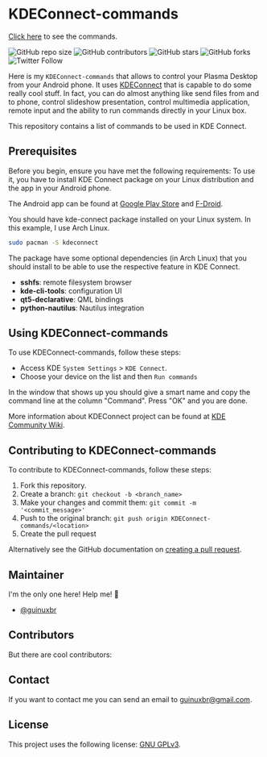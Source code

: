 # KDEConnect-commands

[Click here](https://github.com/guinuxbr/KDEConnect-commands/blob/master/commands.md) to see the commands.

![GitHub repo size](https://img.shields.io/github/repo-size/guinuxbr/KDEConnect-commands)
![GitHub contributors](https://img.shields.io/github/contributors/guinuxbr/KDEConnect-commands)
![GitHub stars](https://img.shields.io/github/stars/guinuxbr/KDEConnect-commands)
![GitHub forks](https://img.shields.io/github/forks/guinuxbr/KDEConnect-commands)
![Twitter Follow](https://img.shields.io/twitter/follow/guinuxbr?style=social)

Here is my `KDEConnect-commands` that allows to control your Plasma Desktop from your Android phone. It uses [KDEConnect](https://community.kde.org/KDEConnect) that is capable to do some really cool stuff. In fact, you can do almost anything like send files from and to phone, control slideshow presentation, control multimedia application, remote input and the ability to run commands directly in your Linux box.

This repository contains a list of commands to be used in KDE Connect.

## Prerequisites

Before you begin, ensure you have met the following requirements:
To use it, you have to install KDE Connect package on your Linux distribution and the app in your Android phone.

The Android app can be found at [Google Play Store](https://play.google.com/store/apps/details?id=org.kde.kdeconnect_tp) and [F-Droid](https://f-droid.org/packages/org.kde.kdeconnect_tp/).

You should have kde-connect package installed on your Linux system. In this example, I use Arch Linux.

```bash
sudo pacman -S kdeconnect
```

The package have some optional dependencies (in Arch Linux) that you should install to be able to use the respective feature in KDE Connect.

- **sshfs**: remote filesystem browser
- **kde-cli-tools**: configuration UI
- **qt5-declarative**: QML bindings
- **python-nautilus**: Nautilus integration

## Using KDEConnect-commands

To use KDEConnect-commands, follow these steps:

- Access KDE `System Settings` > `KDE Connect`.
- Choose your device on the list and then `Run commands`

In the window that shows up you should give a smart name and copy the command line at the column "Command".
Press "OK" and you are done.

More information about KDEConnect project can be found at [KDE Community Wiki](https://community.kde.org/KDEConnect).

## Contributing to KDEConnect-commands

To contribute to KDEConnect-commands, follow these steps:

1. Fork this repository.
2. Create a branch: `git checkout -b <branch_name>`
3. Make your changes and commit them: `git commit -m '<commit_message>'`
4. Push to the original branch: `git push origin KDEConnect-commands/<location>`
5. Create the pull request

Alternatively see the GitHub documentation on [creating a pull request](https://help.github.com/en/github/collaborating-with-issues-and-pull-requests/creating-a-pull-request).

## Maintainer

I'm the only one here! Help me! 🙂

- [@guinuxbr](https://github.com/guinuxbr)

## Contributors

But there are cool contributors:

<!-- readme: contributors -start -->
<!-- readme: contributors -end -->

## Contact

If you want to contact me you can send an email to <guinuxbr@gmail.com>.

## License

This project uses the following license: [GNU GPLv3](https://www.gnu.org/licenses/gpl-3.0.html).
